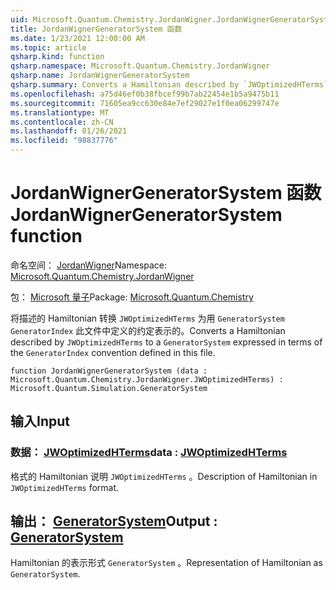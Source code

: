 ```yaml
---
uid: Microsoft.Quantum.Chemistry.JordanWigner.JordanWignerGeneratorSystem
title: JordanWignerGeneratorSystem 函数
ms.date: 1/23/2021 12:00:00 AM
ms.topic: article
qsharp.kind: function
qsharp.namespace: Microsoft.Quantum.Chemistry.JordanWigner
qsharp.name: JordanWignerGeneratorSystem
qsharp.summary: Converts a Hamiltonian described by `JWOptimizedHTerms` to a `GeneratorSystem` expressed in terms of the `GeneratorIndex` convention defined in this file.
ms.openlocfilehash: a75d46ef0b38fbcef99b7ab22454e1b5a9475b11
ms.sourcegitcommit: 71605ea9cc630e84e7ef29027e1f0ea06299747e
ms.translationtype: MT
ms.contentlocale: zh-CN
ms.lasthandoff: 01/26/2021
ms.locfileid: "98837776"
---
```

# <a name="jordanwignergeneratorsystem-function"></a><span data-ttu-id="d79ed-102">JordanWignerGeneratorSystem 函数</span><span class="sxs-lookup"><span data-stu-id="d79ed-102">JordanWignerGeneratorSystem function</span></span>

<span data-ttu-id="d79ed-103">命名空间： [JordanWigner](xref:Microsoft.Quantum.Chemistry.JordanWigner)</span><span class="sxs-lookup"><span data-stu-id="d79ed-103">Namespace: [Microsoft.Quantum.Chemistry.JordanWigner](xref:Microsoft.Quantum.Chemistry.JordanWigner)</span></span>

<span data-ttu-id="d79ed-104">包： [Microsoft 量子](https://nuget.org/packages/Microsoft.Quantum.Chemistry)</span><span class="sxs-lookup"><span data-stu-id="d79ed-104">Package: [Microsoft.Quantum.Chemistry](https://nuget.org/packages/Microsoft.Quantum.Chemistry)</span></span>


<span data-ttu-id="d79ed-105">将描述的 Hamiltonian 转换 `JWOptimizedHTerms` 为用 `GeneratorSystem` `GeneratorIndex` 此文件中定义的约定表示的。</span><span class="sxs-lookup"><span data-stu-id="d79ed-105">Converts a Hamiltonian described by `JWOptimizedHTerms` to a `GeneratorSystem` expressed in terms of the `GeneratorIndex` convention defined in this file.</span></span>

```qsharp
function JordanWignerGeneratorSystem (data : Microsoft.Quantum.Chemistry.JordanWigner.JWOptimizedHTerms) : Microsoft.Quantum.Simulation.GeneratorSystem
```


## <a name="input"></a><span data-ttu-id="d79ed-106">输入</span><span class="sxs-lookup"><span data-stu-id="d79ed-106">Input</span></span>

### <a name="data--jwoptimizedhterms"></a><span data-ttu-id="d79ed-107">数据： [JWOptimizedHTerms](xref:Microsoft.Quantum.Chemistry.JordanWigner.JWOptimizedHTerms)</span><span class="sxs-lookup"><span data-stu-id="d79ed-107">data : [JWOptimizedHTerms](xref:Microsoft.Quantum.Chemistry.JordanWigner.JWOptimizedHTerms)</span></span>

<span data-ttu-id="d79ed-108">格式的 Hamiltonian 说明 `JWOptimizedHTerms` 。</span><span class="sxs-lookup"><span data-stu-id="d79ed-108">Description of Hamiltonian in `JWOptimizedHTerms` format.</span></span>



## <a name="output--generatorsystem"></a><span data-ttu-id="d79ed-109">输出： [GeneratorSystem](xref:Microsoft.Quantum.Simulation.GeneratorSystem)</span><span class="sxs-lookup"><span data-stu-id="d79ed-109">Output : [GeneratorSystem](xref:Microsoft.Quantum.Simulation.GeneratorSystem)</span></span>

<span data-ttu-id="d79ed-110">Hamiltonian 的表示形式 `GeneratorSystem` 。</span><span class="sxs-lookup"><span data-stu-id="d79ed-110">Representation of Hamiltonian as `GeneratorSystem`.</span></span>